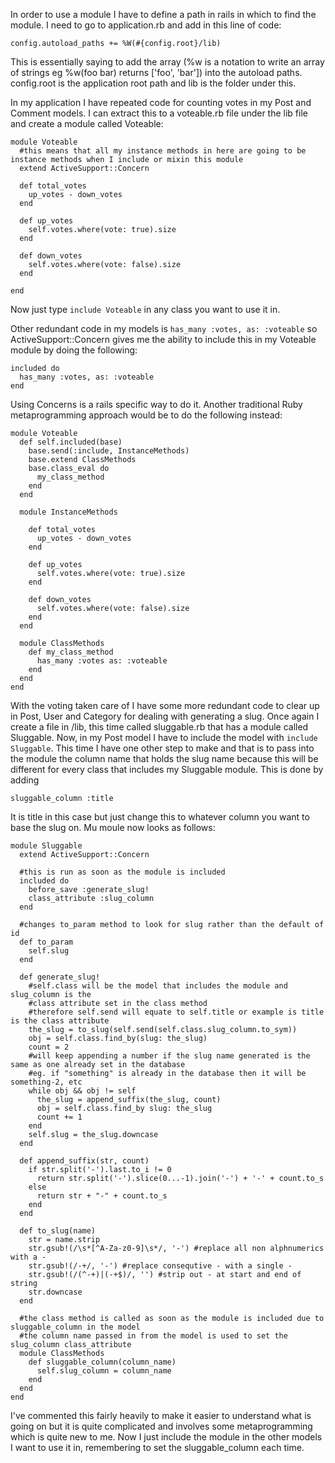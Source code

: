 In order to use a module I have to define a path in rails in which to find the module.  I need to go to application.rb and add in this line of code:

    config.autoload_paths += %W(#{config.root}/lib)
    
This is essentially saying to add the array (%w is a notation to write an array of strings eg %w(foo bar) returns ['foo', 'bar']) into the autoload paths.  config.root is the application root path and lib is the folder under this.

In my application I have repeated code for counting votes in my Post and Comment models. I can extract this to a voteable.rb file under the lib file and create a module called Voteable:

    module Voteable
      #this means that all my instance methods in here are going to be instance methods when I include or mixin this module
      extend ActiveSupport::Concern
    
      def total_votes
        up_votes - down_votes
      end

      def up_votes
        self.votes.where(vote: true).size
      end

      def down_votes
        self.votes.where(vote: false).size
      end
    
    end
    
Now just type ```include Voteable``` in any class you want to use it in.  

Other redundant code in my models is ```has_many :votes, as: :voteable``` so ActiveSupport::Concern gives me the ability to include this in my Voteable module by doing the following:

    included do
      has_many :votes, as: :voteable
    end
    
Using Concerns is a rails specific way to do it.  Another traditional Ruby metaprogramming approach would be to do the following instead:

    module Voteable
      def self.included(base)
        base.send(:include, InstanceMethods)
        base.extend ClassMethods
        base.class_eval do
          my_class_method
        end
      end
      
      module InstanceMethods
      
        def total_votes
          up_votes - down_votes
        end

        def up_votes
          self.votes.where(vote: true).size
        end

        def down_votes
          self.votes.where(vote: false).size
        end
      end
      
      module ClassMethods
        def my_class_method
          has_many :votes as: :voteable
        end
      end
    end
    
    
With the voting taken care of I have some more redundant code to clear up in Post, User and Category for dealing with generating a slug.  Once again I create a file in /lib, this time called sluggable.rb that has a module called Sluggable. Now, in my Post model I have to include the model with ```include Sluggable```.  This time I have one other step to make and that is to pass into the module the column name that holds the slug name because this will be different for every class that includes my Sluggable module.  This is done by adding

    sluggable_column :title

It is title in this case but just change this to whatever column you want to base the slug on. Mu moule now looks as follows:

    module Sluggable
      extend ActiveSupport::Concern

      #this is run as soon as the module is included
      included do
        before_save :generate_slug!
        class_attribute :slug_column
      end

      #changes to_param method to look for slug rather than the default of id
      def to_param
        self.slug
      end

      def generate_slug!
        #self.class will be the model that includes the module and slug_column is the
        #class attribute set in the class method
        #therefore self.send will equate to self.title or example is title is the class attribute
        the_slug = to_slug(self.send(self.class.slug_column.to_sym))
        obj = self.class.find_by(slug: the_slug)
        count = 2
        #will keep appending a number if the slug name generated is the same as one already set in the database
        #eg. if "something" is already in the database then it will be something-2, etc
        while obj && obj != self
          the_slug = append_suffix(the_slug, count)
          obj = self.class.find_by slug: the_slug
          count += 1
        end
        self.slug = the_slug.downcase
      end

      def append_suffix(str, count)
        if str.split('-').last.to_i != 0
          return str.split('-').slice(0...-1).join('-') + '-' + count.to_s
        else
          return str + "-" + count.to_s
        end
      end

      def to_slug(name)
        str = name.strip
        str.gsub!(/\s*[^A-Za-z0-9]\s*/, '-') #replace all non alphnumerics with a -
        str.gsub!(/-+/, '-') #replace consequtive - with a single -
        str.gsub!(/(^-+)|(-+$)/, '') #strip out - at start and end of string
        str.downcase
      end

      #the class method is called as soon as the module is included due to sluggable_column in the model
      #the column name passed in from the model is used to set the slug_column class_attribute
      module ClassMethods
        def sluggable_column(column_name)
          self.slug_column = column_name
        end
      end
    end

I've commented this fairly heavily to make it easier to understand what is going on but it is quite complicated and involves some metaprogramming which is quite new to me.  Now I just include the module in the other models I want to use it in, remembering to set the sluggable_column each time.